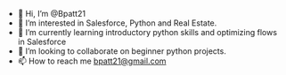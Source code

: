 - 👋 Hi, I’m @Bpatt21
- 👀 I’m interested in Salesforce, Python and Real Estate.
- 🌱 I’m currently learning introductory python skills and optimizing flows in Salesforce
- 💞️ I’m looking to collaborate on beginner python projects.
- 📫 How to reach me bpatt21@gmail.com

<!---
Bpatt21/Bpatt21 is a ✨ special ✨ repository because its `README.md` (this file) appears on your GitHub profile.
You can click the Preview link to take a look at your changes.
--->
